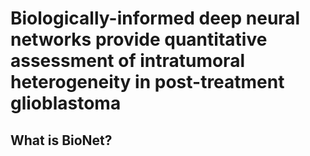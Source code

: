 # Biologically-informed deep neural networks provide quantitative assessment of intratumoral heterogeneity in post-treatment glioblastoma

## What is BioNet?

